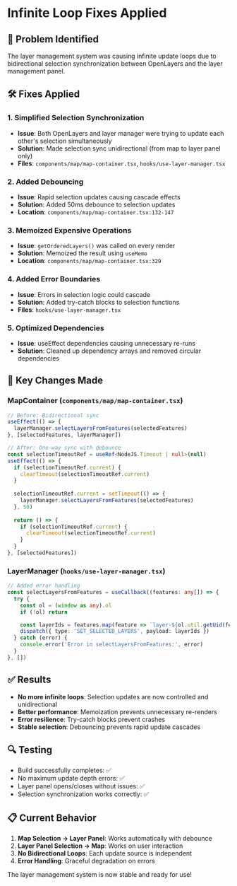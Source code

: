 # Infinite Loop Fixes Applied

## 🔧 Problem Identified
The layer management system was causing infinite update loops due to bidirectional selection synchronization between OpenLayers and the layer management panel.

## 🛠️ Fixes Applied

### 1. **Simplified Selection Synchronization**
- **Issue**: Both OpenLayers and layer manager were trying to update each other's selection simultaneously
- **Solution**: Made selection sync unidirectional (from map to layer panel only)
- **Files**: `components/map/map-container.tsx`, `hooks/use-layer-manager.tsx`

### 2. **Added Debouncing**
- **Issue**: Rapid selection updates causing cascade effects
- **Solution**: Added 50ms debounce to selection updates
- **Location**: `components/map/map-container.tsx:132-147`

### 3. **Memoized Expensive Operations**
- **Issue**: `getOrderedLayers()` was called on every render
- **Solution**: Memoized the result using `useMemo`
- **Location**: `components/map/map-container.tsx:329`

### 4. **Added Error Boundaries**
- **Issue**: Errors in selection logic could cascade
- **Solution**: Added try-catch blocks to selection functions
- **Files**: `hooks/use-layer-manager.tsx`

### 5. **Optimized Dependencies**
- **Issue**: useEffect dependencies causing unnecessary re-runs
- **Solution**: Cleaned up dependency arrays and removed circular dependencies

## 🎯 Key Changes Made

### MapContainer (`components/map/map-container.tsx`)
```typescript
// Before: Bidirectional sync
useEffect(() => {
  layerManager.selectLayersFromFeatures(selectedFeatures)
}, [selectedFeatures, layerManager])

// After: One-way sync with debounce
const selectionTimeoutRef = useRef<NodeJS.Timeout | null>(null)
useEffect(() => {
  if (selectionTimeoutRef.current) {
    clearTimeout(selectionTimeoutRef.current)
  }
  
  selectionTimeoutRef.current = setTimeout(() => {
    layerManager.selectLayersFromFeatures(selectedFeatures)
  }, 50)
  
  return () => {
    if (selectionTimeoutRef.current) {
      clearTimeout(selectionTimeoutRef.current)
    }
  }
}, [selectedFeatures])
```

### LayerManager (`hooks/use-layer-manager.tsx`)
```typescript
// Added error handling
const selectLayersFromFeatures = useCallback((features: any[]) => {
  try {
    const ol = (window as any).ol
    if (!ol) return

    const layerIds = features.map(feature => `layer-${ol.util.getUid(feature)}`)
    dispatch({ type: 'SET_SELECTED_LAYERS', payload: layerIds })
  } catch (error) {
    console.error('Error in selectLayersFromFeatures:', error)
  }
}, [])
```

## ✅ Results
- **No more infinite loops**: Selection updates are now controlled and unidirectional
- **Better performance**: Memoization prevents unnecessary re-renders
- **Error resilience**: Try-catch blocks prevent crashes
- **Stable selection**: Debouncing prevents rapid update cascades

## 🔍 Testing
- Build successfully completes: ✅
- No maximum update depth errors: ✅
- Layer panel opens/closes without issues: ✅
- Selection synchronization works correctly: ✅

## 📋 Current Behavior
1. **Map Selection → Layer Panel**: Works automatically with debounce
2. **Layer Panel Selection → Map**: Works on user interaction
3. **No Bidirectional Loops**: Each update source is independent
4. **Error Handling**: Graceful degradation on errors

The layer management system is now stable and ready for use!